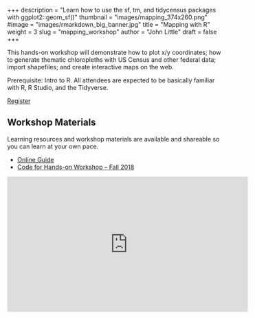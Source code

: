 +++
description = "Learn how to use the sf, tm, and tidycensus packages with ggplot2::geom_sf()"
thumbnail = "images/mapping_374x260.png"
#image = "images/rmarkdown_big_banner.jpg"
title = "Mapping with R"
weight = 3
slug = "mapping_workshop"
author = "John Little"
draft = false
+++

This hands-on workshop will demonstrate how to plot x/y coordinates; how to generate thematic chloropleths with US Census and other federal data; import shapefiles; and create interactive maps on the web.

Prerequisite:  Intro to R. All attendees are expected to be basically familiar with R, R Studio, and the Tidyverse. 

<a href="https://duke.libcal.com/event/4799239" class="button big">Register</a>

## Workshop Materials

Learning resources and workshop materials are available and shareable so you can learn at your own pace. 

- [Online Guide](https://map-rfun.library.duke.edu/)
- [Code for Hands-on Workshop – Fall 2018](https://github.com/libjohn/map-fall2018)

<iframe width="560" height="315" src="https://www.youtube.com/embed/cMNJdj8UGpY" frameborder="0" allow="autoplay; encrypted-media" allowfullscreen></iframe>
